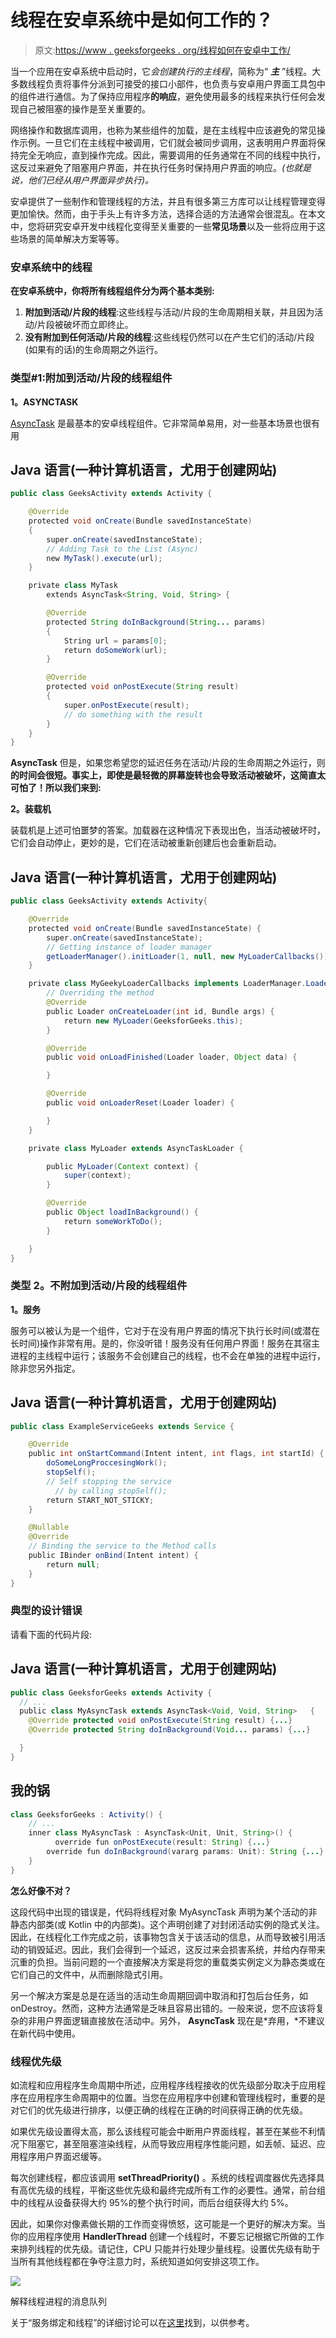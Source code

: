 # 线程在安卓系统中是如何工作的？

> 原文:[https://www . geeksforgeeks . org/线程如何在安卓中工作/](https://www.geeksforgeeks.org/how-does-threading-work-in-android/)

当一个应用在安卓系统中启动时，它*会创建执行的主线程*，简称为“ ***主*** ”线程。大多数线程负责将事件分派到可接受的接口小部件，也负责与安卓用户界面工具包中的组件进行通信。为了保持应用程序**的响应**，避免使用最多的线程来执行任何会发现自己被阻塞的操作是至关重要的。

网络操作和数据库调用，也称为某些组件的加载，是在主线程中应该避免的常见操作示例。一旦它们在主线程中被调用，它们就会被同步调用，这表明用户界面将保持完全无响应，直到操作完成。因此，需要调用的任务通常在不同的线程中执行，这反过来避免了阻塞用户界面，并在执行任务时保持用户界面的响应。*(也就是说，他们已经从用户界面异步执行)。*

安卓提供了一些制作和管理线程的方法，并且有很多第三方库可以让线程管理变得更加愉快。然而，由于手头上有许多方法，选择合适的方法通常会很混乱。在本文中，您将研究安卓开发中线程化变得至关重要的一些**常见场景**以及一些将应用于这些场景的简单解决方案等等。

### 安卓系统中的线程

**在安卓系统中，你将所有线程组件分为两个基本类别:**

1.  **附加到活动/片段的线程**:这些线程与活动/片段的生命周期相关联，并且因为活动/片段被破坏而立即终止。
2.  **没有附加到任何活动/片段的线程**:这些线程仍然可以在产生它们的活动/片段(如果有的话)的生命周期之外运行。

### 类型#1:附加到活动/片段的线程组件

**1。ASYNCTASK**

[AsyncTask](https://www.geeksforgeeks.org/asynchronous-synchronous-callbacks-java/) 是最基本的安卓线程组件。它非常简单易用，对一些基本场景也很有用

## Java 语言(一种计算机语言，尤用于创建网站)

```java
public class GeeksActivity extends Activity {

    @Override
    protected void onCreate(Bundle savedInstanceState)
    {
        super.onCreate(savedInstanceState);
        // Adding Task to the List (Async)
        new MyTask().execute(url);
    }

    private class MyTask
        extends AsyncTask<String, Void, String> {

        @Override
        protected String doInBackground(String... params)
        {
            String url = params[0];
            return doSomeWork(url);
        }

        @Override
        protected void onPostExecute(String result)
        {
            super.onPostExecute(result);
            // do something with the result
        }
    }
}
```

**AsyncTask** 但是，如果您希望您的延迟任务在活动/片段的生命周期之外运行，则**的时间会很短。事实上，即使是最轻微的屏幕旋转也会导致活动被破坏，这简直太可怕了！所以我们来到:**

**2。装载机**

装载机是上述可怕噩梦的答案。加载器在这种情况下表现出色，当活动被破坏时，它们会自动停止，更妙的是，它们在活动被重新创建后也会重新启动。

## Java 语言(一种计算机语言，尤用于创建网站)

```java
public class GeeksActivity extends Activity{

    @Override
    protected void onCreate(Bundle savedInstanceState) {
        super.onCreate(savedInstanceState);
        // Getting instance of loader manager
        getLoaderManager().initLoader(1, null, new MyLoaderCallbacks());
    }

    private class MyGeekyLoaderCallbacks implements LoaderManager.LoaderCallbacks {
        // Overriding the method
        @Override
        public Loader onCreateLoader(int id, Bundle args) {
            return new MyLoader(GeeksforGeeks.this);
        }

        @Override
        public void onLoadFinished(Loader loader, Object data) {

        }

        @Override
        public void onLoaderReset(Loader loader) {

        }
    }

    private class MyLoader extends AsyncTaskLoader {

        public MyLoader(Context context) {
            super(context);
        }

        @Override
        public Object loadInBackground() {
            return someWorkToDo();
        }

    }
}
```

### 类型 2。不附加到活动/片段的线程组件

**1。服务**

服务可以被认为是一个组件，它对于在没有用户界面的情况下执行长时间(或潜在长时间)操作非常有用。是的，你没听错！服务没有任何用户界面！服务在其宿主进程的主线程中运行；该服务不会创建自己的线程，也不会在单独的进程中运行，除非您另外指定。

## Java 语言(一种计算机语言，尤用于创建网站)

```java
public class ExampleServiceGeeks extends Service {

    @Override
    public int onStartCommand(Intent intent, int flags, int startId) {
        doSomeLongProccesingWork();
        stopSelf();
        // Self stopping the service
          // by calling stopSelf();
        return START_NOT_STICKY;
    }

    @Nullable
    @Override
    // Binding the service to the Method calls
    public IBinder onBind(Intent intent) {
        return null;
    }
}
```

### 典型的设计错误

请看下面的代码片段:

## Java 语言(一种计算机语言，尤用于创建网站)

```java
public class GeeksforGeeks extends Activity {
  // ...
  public class MyAsyncTask extends AsyncTask<Void, Void, String>   {
    @Override protected void onPostExecute(String result) {...}
    @Override protected String doInBackground(Void... params) {...}

  }
}
```

## 我的锅

```java
class GeeksforGeeks : Activity() {
    // ...
    inner class MyAsyncTask : AsyncTask<Unit, Unit, String>() {
          override fun onPostExecute(result: String) {...}
        override fun doInBackground(vararg params: Unit): String {...}
    }
}
```

**怎么好像不对？**

这段代码中出现的错误是，代码将线程对象 MyAsyncTask 声明为某个活动的非静态内部类(或 Kotlin 中的内部类)。这个声明创建了对封闭活动实例的隐式关注。因此，在线程化工作完成之前，该事物包含关于该活动的信息，从而导致被引用活动的销毁延迟。因此，我们会得到一个延迟，这反过来会损害系统，并给内存带来沉重的负担。当前问题的一个直接解决方案是将您的重载类实例定义为静态类或在它们自己的文件中，从而删除隐式引用。

另一个解决方案是总是在适当的活动生命周期回调中取消和打包后台任务，如 onDestroy。然而，这种方法通常是乏味且容易出错的。一般来说，您不应该将复杂的非用户界面逻辑直接放在活动中。另外， **AsyncTask** 现在是*弃用，*不建议在新代码中使用。

### 线程优先级

如流程和应用程序生命周期中所述，应用程序线程接收的优先级部分取决于应用程序在应用程序生命周期中的位置。当您在应用程序中创建和管理线程时，重要的是对它们的优先级进行排序，以便正确的线程在正确的时间获得正确的优先级。

如果优先级设置得太高，那么该线程可能会中断用户界面线程，甚至在某些不利情况下阻塞它，甚至阻塞渲染线程，从而导致应用程序性能问题，如丢帧、延迟、应用程序用户界面迟缓等。

每次创建线程，都应该调用 **setThreadPriority()** 。系统的线程调度器优先选择具有高优先级的线程，平衡这些优先级和最终完成所有工作的必要性。通常，前台组中的线程从设备获得大约 95%的整个执行时间，而后台组获得大约 5%。

因此，如果你对像素做长期的工作而变得愤怒，这可能是一个更好的解决方案。当你的应用程序使用 **HandlerThread** 创建一个线程时，不要忘记根据它所做的工作来排列线程的优先级。请记住，CPU 只能并行处理少量线程。设置优先级有助于当所有其他线程都在争夺注意力时，系统知道如何安排这项工作。

![](img/76d792cb3b73a291c67b2b54d7967bf7.png)

解释线程进程的消息队列

关于“服务绑定和线程”的详细讨论可以在[这里](https://developer.android.com/guide/components/aidl)找到，以供参考。